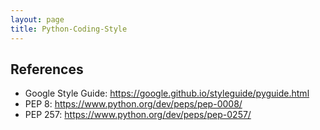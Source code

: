 ```yaml
---
layout: page
title: Python-Coding-Style
---
```



## References

* Google Style Guide: <https://google.github.io/styleguide/pyguide.html>
* PEP 8: <https://www.python.org/dev/peps/pep-0008/>
* PEP 257: <https://www.python.org/dev/peps/pep-0257/>
